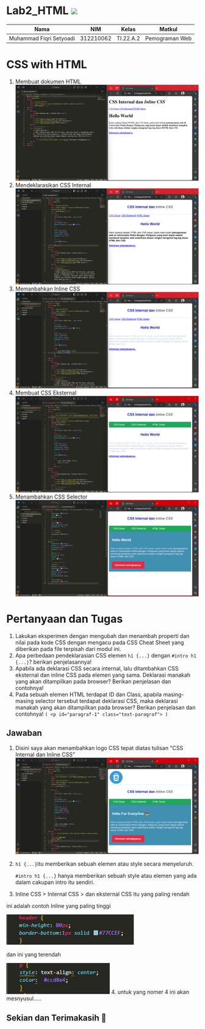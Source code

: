 # Lab2_HTML <img src=https://www.impingesolutions.com/wp-content/uploads/2022/07/html_css_logos.svg width ="130px">
|**Nama**|**NIM**|**Kelas**|**Matkul**|
|----|---|-----|------|
|Muhammad Fiqri Setyoadi|312210062|TI.22.A.2|Pemograman Web|

# CSS with HTML
1. Membuat dokumen HTML
![img](SS/SS1.png)
2. Mendeklarasikan CSS Internal
![img](SS/SS2.png)
3. Memanbahkan Inline CSS
![img](SS/SS3.png)
4. Membuat CSS Eksternal
![img](SS/SS4.png)
5. Menambahkan CSS Selector
![img](SS/SS5.png)

# Pertanyaan dan Tugas
1. Lakukan eksperimen dengan mengubah dan menambah properti dan nilai pada kode CSS dengan mengacu pada CSS Cheat Sheet yang diberikan pada file terpisah dari modul ini.
2. Apa perbedaan pendeklarasian CSS elemen ``h1 {...}`` dengan ``#intro h1 {...}``? berikan penjelasannya!
3. Apabila ada deklarasi CSS secara internal, lalu ditambahkan CSS eksternal dan inline CSS pada elemen yang sama. Deklarasi manakah yang akan ditampilkan pada browser? Berikan penjelasan dan contohnya!
4. Pada sebuah elemen HTML terdapat ID dan Class, apabila masing-masing selector tersebut
terdapat deklarasi CSS, maka deklarasi manakah yang akan ditampilkan pada browser?
Berikan penjelasan dan contohnya! ``( <p id="paragraf-1" class="text-paragraf"> )``

## Jawaban
1. Disini saya akan menambahkan logo CSS tepat diatas tulisan "CSS Internal dan Inline CSS"
![img](SS/SS6.png)
2.  ``h1 {...}``itu memberikan sebuah elemen atau style secara menyeluruh.
    
    ``#intro h1 {...}`` hanya memberikan sebuah style atau elemen yang ada dalam cakupan intro itu sendiri.
3. Inline CSS > Internal CSS  > dan eksternal CSS itu yang paling rendah 

ini adalah contoh Inline yang paling tinggi

![img](SS/SS7.png)

dan ini yang terendah

![img](SS/SS8.png)
4. untuk yang nomer 4 ini akan mesnyusul.....

## Sekian dan Terimakasih 🙏